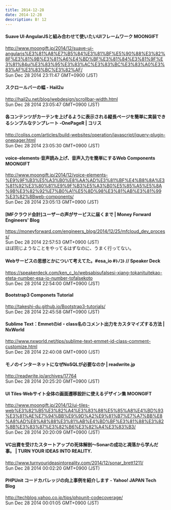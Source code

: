 ```yaml
---
title: 2014-12-28
date: 2014-12-28
description: B! 12
---
```


#### Suave UI·AngularJSと組み合わせて使いたいUIフレームワーク MOONGIFT
http://www.moongift.jp/2014/12/suave-ui-angularjs%E3%81%A8%E7%B5%84%E3%81%BF%E5%90%88%E3%82%8F%E3%81%9B%E3%81%A6%E4%BD%BF%E3%81%84%E3%81%9F%E3%81%84ui%E3%83%95%E3%83%AC%E3%83%BC%E3%83%A0%E3%83%AF%E3%83%BC%E3%82%AF/<br>
Sun Dec 28 2014 23:11:47 GMT+0900 (JST)<br>


#### スクロールバーの幅 - Hail2u
http://hail2u.net/blog/webdesign/scrollbar-width.html<br>
Sun Dec 28 2014 23:05:47 GMT+0900 (JST)<br>


####   各コンテンツがカーテンを上げるように表示される縦長ページを簡単に実装できるシンプルなテンプレート -OnePageR | コリス
http://coliss.com/articles/build-websites/operation/javascript/jquery-plugin-onepager.html<br>
Sun Dec 28 2014 23:05:30 GMT+0900 (JST)<br>


#### voice-elements·音声読み上げ、音声入力を簡単にするWeb Components MOONGIFT
http://www.moongift.jp/2014/12/voice-elements-%E9%9F%B3%E5%A3%B0%E8%AA%AD%E3%81%BF%E4%B8%8A%E3%81%92%E3%80%81%E9%9F%B3%E5%A3%B0%E5%85%A5%E5%8A%9B%E3%82%92%E7%B0%A1%E5%8D%98%E3%81%AB%E3%81%99%E3%82%8Bweb-components/<br>
Sun Dec 28 2014 23:05:13 GMT+0900 (JST)<br>


#### [MFクラウド会計]ユーザーの声がサービスに届くまで | Money Forward  Engineers' Blog
https://moneyforward.com/engineers_blog/2014/12/25/mfcloud_dev_process/<br>
Sun Dec 28 2014 22:57:53 GMT+0900 (JST)<br>
ほぼ同じようなことをやってるはずなのに、うまく行ってない。


#### Webサービスの思想とかについて考えてた。#esa_io #ﾄﾉｺﾄ  // Speaker Deck
https://speakerdeck.com/ken_c_lo/websabisufalsesi-xiang-tokanituitekao-eteta-number-esa-io-number-tofalsekoto<br>
Sun Dec 28 2014 22:54:00 GMT+0900 (JST)<br>


#### Bootstrap3 Componets Tutorial
http://takeshi-du.github.io/Bootstrap3-tutorials/<br>
Sun Dec 28 2014 22:45:58 GMT+0900 (JST)<br>


#### Sublime Text：Emmetのid・class名のコメント出力をカスタマイズする方法 | NxWorld
http://www.nxworld.net/tips/sublime-text-emmet-id-class-comment-customize.html<br>
Sun Dec 28 2014 22:40:08 GMT+0900 (JST)<br>


#### モノのインターネットになぜNoSQLが必要なのか | readwrite.jp
http://readwrite.jp/archives/17764<br>
Sun Dec 28 2014 20:25:20 GMT+0900 (JST)<br>


#### UI Tiles·Webサイト全体の画面遷移設計に使えるデザイン集 MOONGIFT
http://www.moongift.jp/2014/12/ui-tiles-web%E3%82%B5%E3%82%A4%E3%83%88%E5%85%A8%E4%BD%93%E3%81%AE%E7%94%BB%E9%9D%A2%E9%81%B7%E7%A7%BB%E8%A8%AD%E8%A8%88%E3%81%AB%E4%BD%BF%E3%81%88%E3%82%8B%E3%83%87%E3%82%B6%E3%82%A4%E3%83%B3/<br>
Sun Dec 28 2014 20:20:09 GMT+0900 (JST)<br>


#### VC出資を受けたスタートアップの死体解剖〜Sonarの成功と凋落から学んだ事。 | TURN YOUR IDEAS INTO REALITY.
http://www.turnyourideasintoreality.com/2014/12/sonar_brett1211/<br>
Sun Dec 28 2014 00:02:20 GMT+0900 (JST)<br>


#### PHPUnit コードカバレッジの向上事例を紹介します - Yahoo! JAPAN Tech Blog
http://techblog.yahoo.co.jp/tips/phpunit-codecoverage/<br>
Sun Dec 28 2014 00:01:05 GMT+0900 (JST)<br>


